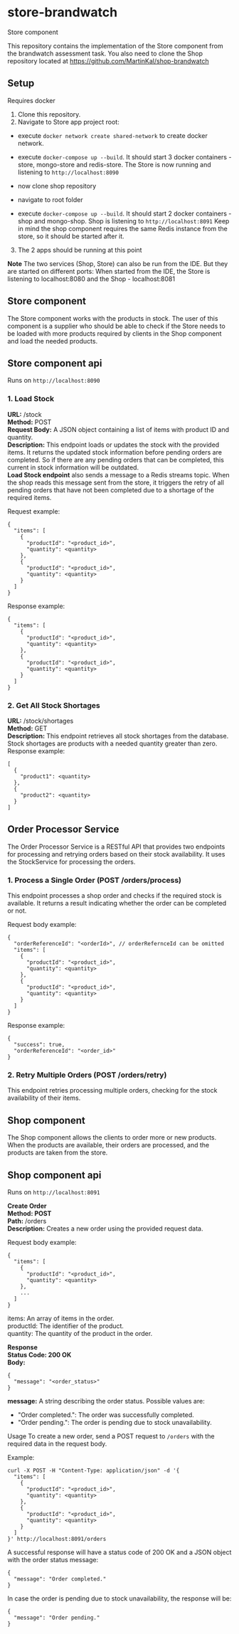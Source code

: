 # store-brandwatch
Store component

This repository contains the implementation of the Store component from the brandwatch assessment task. You also need to clone the Shop repository located at
https://github.com/MartinKal/shop-brandwatch <br />

## Setup
Requires docker

1. Clone this repository.
2. Navigate to Store app project root:

- execute ```docker network create shared-network``` to create docker network.
- execute ```docker-compose up --build```. It should start 3 docker containers - store, mongo-store and redis-store. The Store is now running and listening to ```http://localhost:8090```<br/>

- now clone shop repository
- navigate to root folder
- execute ```docker-compose up --build```. It should start 2 docker containers - shop and mongo-shop. Shop is listening to ```http://localhost:8091```
Keep in mind the shop component requires the same Redis instance from the store, so it should be started after it.<br/>
3. The 2 apps should be running at this point

**Note** The two services (Shop, Store) can also be run from the IDE. But they are started on different ports: When started from the IDE, the Store is listening to localhost:8080 and the Shop - localhost:8081

## Store component
The Store component works with the products in stock. The user of this component is a supplier
who should be able to check if the Store needs to be loaded with more products required by clients
in the Shop component and load the needed products.<br/>

## Store component api

Runs on ```http://localhost:8090```

### 1. Load Stock <br />
**URL:** /stock <br />
**Method:** POST <br />
**Request Body:** A JSON object containing a list of items with product ID and quantity. <br />
**Description:** This endpoint loads or updates the stock with the provided items. It returns the updated stock information before pending orders are completed. So if there are any pending orders that can be completed, this current in stock information will be outdated.<br/>
**Load Stock endpoint** also sends a message to a Redis streams topic. When the shop reads this message sent from the store, it triggers the retry of all pending orders that have not been completed due to a shortage of the required items.<br/>

Request example:
```
{
  "items": [
    {
      "productId": "<product_id>",
      "quantity": <quantity>
    },
    {
      "productId": "<product_id>",
      "quantity": <quantity>
    }
  ]
}
```

Response example:<br />
```
{
  "items": [
    {
      "productId": "<product_id>",
      "quantity": <quantity>
    },
    {
      "productId": "<product_id>",
      "quantity": <quantity>
    }
  ]
}
```

### 2. Get All Stock Shortages <br />
**URL:** /stock/shortages <br />
**Method:** GET <br />
**Description:** This endpoint retrieves all stock shortages from the database. Stock shortages are products with a needed quantity greater than zero.<br/>
Response example:
```
[
  {
    "product1": <quantity>
  },
  {
    "product2": <quantity>
  }
]
```
## Order Processor Service
The Order Processor Service is a RESTful API that provides two endpoints for processing and retrying orders based on their stock availability. It uses the StockService for processing the orders.<br/>


### 1. Process a Single Order (POST /orders/process)

This endpoint processes a shop order and checks if the required stock is available. 
It returns a result indicating whether the order can be completed or not.

Request body example:
```
{
  "orderReferenceId": "<orderId>", // orderRefernceId can be omitted
  "items": [
    {
      "productId": "<product_id>",
      "quantity": <quantity>
    },
    {
      "productId": "<product_id>",
      "quantity": <quantity>
    }
  ]
}
```
Response example:
```
{
  "success": true,
  "orderReferenceId": "<order_id>"
}
```

### 2. Retry Multiple Orders (POST /orders/retry)
This endpoint retries processing multiple orders, checking for the stock availability of their items.


## Shop component
The Shop component allows the clients to order more or new products. When the products are
available, their orders are processed, and the products are taken from the store.<br/>

## Shop component api

Runs on ```http://localhost:8091```

**Create Order**<br/>
**Method: POST**<br/>
**Path:** /orders <br/>
**Description:** Creates a new order using the provided request data.<br/>

Request body example:
```
{
  "items": [
    {
      "productId": "<product_id>",
      "quantity": <quantity>
    },
    ...
  ]
}
```
items: An array of items in the order.<br/>
productId: The identifier of the product.<br/>
quantity: The quantity of the product in the order.<br/>

**Response**<br/>
**Status Code: 200 OK**<br/>
**Body:**<br/>
```
{
  "message": "<order_status>"
}
```
**message:** A string describing the order status. Possible values are:<br/>
- "Order completed.": The order was successfully completed.
- "Order pending.": The order is pending due to stock unavailability.

Usage
To create a new order, send a POST request to ```/orders``` with the required data in the request body.

Example:
```
curl -X POST -H "Content-Type: application/json" -d '{
  "items": [
    {
      "productId": "<product_id>",
      "quantity": <quantity>
    },
    {
      "productId": "<product_id>",
      "quantity": <quantity>
    }
  ]
}' http://localhost:8091/orders
```

A successful response will have a status code of 200 OK and a JSON object with the order status message:
```
{
  "message": "Order completed."
}
```
In case the order is pending due to stock unavailability, the response will be:
```
{
  "message": "Order pending."
}
```

